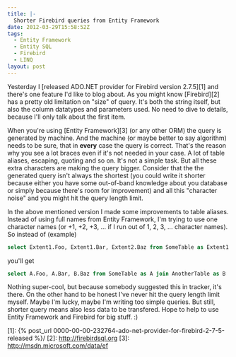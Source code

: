 ```yaml
---
title: |-
  Shorter Firebird queries from Entity Framework
date: 2012-03-29T15:58:52Z
tags:
  - Entity Framework
  - Entity SQL
  - Firebird
  - LINQ
layout: post
---
```

Yesterday I [released ADO.NET provider for Firebird version 2.7.5][1] and there's one feature I'd like to blog about. As you might know [Firebird][2] has a pretty old limitation on "size" of query. It's both the string itself, but also the column datatypes and parameters used. No need to dive to details, because I'll only talk about the first item.

When you're using [Entity Framework][3] (or any other ORM) the query is generated by machine. And the machine (or maybe better to say algorithm) needs to be sure, that in **every** case the query is correct. That's the reason why you see a lot braces even if it's not needed in your case. A lot of table aliases, escaping, quoting and so on. It's not a simple task. But all these extra characters are making the query bigger. Consider that the the generated query isn't always the shortest (you could write it shorter because either you have some out-of-band knowledge about you database or simply because there's room for improvement) and all this "character noise" and you might hit the query length limit.

In the above mentioned version I made some improvements to table aliases. Instead of using full names from Entity Framework, I'm trying to use one character names (or +1, +2, +3, ... if I run out of 1, 2, 3, ... character names). So instead of (example)

```sql
select Extent1.Foo, Extent1.Bar, Extent2.Baz from SomeTable as Extent1 join AnotherTable as Extent2 ...
```

you'll get

```sql
select A.Foo, A.Bar, B.Baz from SomeTable as A join AnotherTable as B ...
```

Nothing super-cool, but because somebody suggested this in tracker, it's there. On the other hand to be honest I've never hit the query length limit myself. Maybe I'm lucky, maybe I'm writing too simple queries. But still, shorter query means also less data to be transfered. Hope to help to use Entity Framework and Firebird for big stuff. :)

[1]: {% post_url 0000-00-00-232764-ado-net-provider-for-firebird-2-7-5-released %}/
[2]: http://firebirdsql.org
[3]: http://msdn.microsoft.com/data/ef